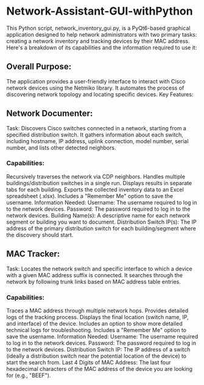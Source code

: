 ﻿# Network-Assistant-GUI-withPython
This Python script, network_inventory_gui.py, is a PyQt6-based graphical application designed to help network administrators with two primary tasks: creating a network inventory and tracking devices by their MAC address.
Here's a breakdown of its capabilities and the information required to use it:
## Overall Purpose:
The application provides a user-friendly interface to interact with Cisco network devices using the Netmiko library. It automates the process of discovering network topology and locating specific devices.
Key Features:
## Network Documenter:
Task: Discovers Cisco switches connected in a network, starting from a specified distribution switch. It gathers information about each switch, including hostname, IP address, uplink connection, model number, serial number, and lists other detected neighbors.
### Capabilities:
Recursively traverses the network via CDP neighbors.
Handles multiple buildings/distribution switches in a single run.
Displays results in separate tabs for each building.
Exports the collected inventory data to an Excel spreadsheet (.xlsx).
Includes a "Remember Me" option to save the username.
Information Needed:
Username: The username required to log in to the network devices.
Password: The password required to log in to the network devices.
Building Name(s): A descriptive name for each network segment or building you want to document.
Distribution Switch IP(s): The IP address of the primary distribution switch for each building/segment where the discovery should start.
## MAC Tracker:
Task: Locates the network switch and specific interface to which a device with a given MAC address suffix is connected. It searches through the network by following trunk links based on MAC address table entries.
### Capabilities:
Traces a MAC address through multiple network hops.
Provides detailed logs of the tracking process.
Displays the final location (switch name, IP, and interface) of the device.
Includes an option to show more detailed technical logs for troubleshooting.
Includes a "Remember Me" option to save the username.
Information Needed:
Username: The username required to log in to the network devices.
Password: The password required to log in to the network devices.
Distribution Switch IP: The IP address of a switch (ideally a distribution switch near the potential location of the device) to start the search from.
Last 4 Digits of MAC Address: The last four hexadecimal characters of the MAC address of the device you are looking for (e.g., "BEEF").
